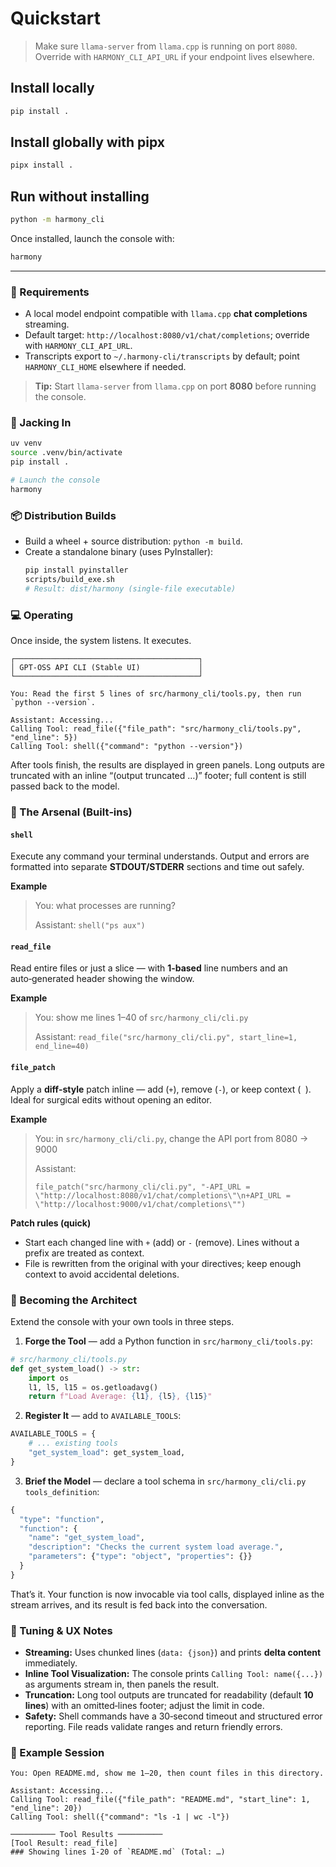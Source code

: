 # Quickstart

> Make sure `llama-server` from `llama.cpp` is running on port `8080`. Override with `HARMONY_CLI_API_URL` if your endpoint lives elsewhere.

## Install locally

```bash
pip install .
```

## Install globally with pipx

```bash
pipx install .
```

## Run without installing

```bash
python -m harmony_cli
```

Once installed, launch the console with:

```bash
harmony
```

---

### 🔌 Requirements

- A local model endpoint compatible with `llama.cpp` **chat completions** streaming.
- Default target: `http://localhost:8080/v1/chat/completions`; override with `HARMONY_CLI_API_URL`.
- Transcripts export to `~/.harmony-cli/transcripts` by default; point `HARMONY_CLI_HOME` elsewhere if needed.

> **Tip:** Start `llama-server` from `llama.cpp` on port **8080** before running the console.

### 🚀 Jacking In

```bash
uv venv
source .venv/bin/activate
pip install .

# Launch the console
harmony
```

### 📦 Distribution Builds

- Build a wheel + source distribution: `python -m build`.
- Create a standalone binary (uses PyInstaller):
  ```bash
  pip install pyinstaller
  scripts/build_exe.sh
  # Result: dist/harmony (single-file executable)
  ```

### 💻 Operating

Once inside, the system listens. It executes.

```text
┌─────────────────────────────────────────┐
│ GPT-OSS API CLI (Stable UI)             │
└─────────────────────────────────────────┘

You: Read the first 5 lines of src/harmony_cli/tools.py, then run `python --version`.

Assistant: Accessing...
Calling Tool: read_file({"file_path": "src/harmony_cli/tools.py", "end_line": 5})
Calling Tool: shell({"command": "python --version"})
```

After tools finish, the results are displayed in green panels. Long outputs are truncated with an inline “(output truncated …)” footer; full content is still passed back to the model.

### 🧰 The Arsenal (Built‑ins)

#### `shell`

Execute any command your terminal understands. Output and errors are formatted into separate **STDOUT/STDERR** sections and time out safely.

**Example**

> You: what processes are running?
>
> Assistant: `shell("ps aux")`

#### `read_file`

Read entire files or just a slice — with **1‑based** line numbers and an auto‑generated header showing the window.

**Example**

> You: show me lines 1–40 of `src/harmony_cli/cli.py`
>
> Assistant: `read_file("src/harmony_cli/cli.py", start_line=1, end_line=40)`

#### `file_patch`

Apply a **diff‑style** patch inline — add (`+`), remove (`-`), or keep context (` `). Ideal for surgical edits without opening an editor.

**Example**

> You: in `src/harmony_cli/cli.py`, change the API port from 8080 → 9000
>
> Assistant:
>
> ```
> file_patch("src/harmony_cli/cli.py", "-API_URL = \"http://localhost:8080/v1/chat/completions\"\n+API_URL = \"http://localhost:9000/v1/chat/completions\"")
> ```

**Patch rules (quick)**

* Start each changed line with `+` (add) or `-` (remove). Lines without a prefix are treated as context.
* File is rewritten from the original with your directives; keep enough context to avoid accidental deletions.

### 🧩 Becoming the Architect

Extend the console with your own tools in three steps.

1. **Forge the Tool** — add a Python function in `src/harmony_cli/tools.py`:

```python
# src/harmony_cli/tools.py
def get_system_load() -> str:
    import os
    l1, l5, l15 = os.getloadavg()
    return f"Load Average: {l1}, {l5}, {l15}"
```

2. **Register It** — add to `AVAILABLE_TOOLS`:

```python
AVAILABLE_TOOLS = {
    # ... existing tools
    "get_system_load": get_system_load,
}
```

3. **Brief the Model** — declare a tool schema in `src/harmony_cli/cli.py` `tools_definition`:

```python
{
  "type": "function",
  "function": {
    "name": "get_system_load",
    "description": "Checks the current system load average.",
    "parameters": {"type": "object", "properties": {}}
  }
}
```

That’s it. Your function is now invocable via tool calls, displayed inline as the stream arrives, and its result is fed back into the conversation.

### 🔧 Tuning & UX Notes

* **Streaming:** Uses chunked lines (`data: {json}`) and prints **delta content** immediately.
* **Inline Tool Visualization:** The console prints `Calling Tool: name({...})` as arguments stream in, then panels the result.
* **Truncation:** Long tool outputs are truncated for readability (default **10 lines**) with an omitted‑lines footer; adjust the limit in code.
* **Safety:** Shell commands have a 30‑second timeout and structured error reporting. File reads validate ranges and return friendly errors.

### 🧪 Example Session

```text
You: Open README.md, show me 1–20, then count files in this directory.

Assistant: Accessing...
Calling Tool: read_file({"file_path": "README.md", "start_line": 1, "end_line": 20})
Calling Tool: shell({"command": "ls -1 | wc -l"})

────────── Tool Results ──────────
[Tool Result: read_file]
### Showing lines 1-20 of `README.md` (Total: …)
```
